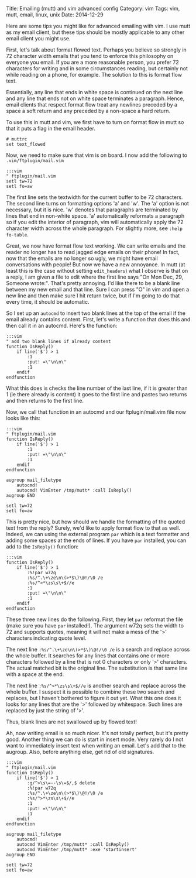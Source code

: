 Title: Emailing (mutt) and vim advanced config
Category: vim
Tags: vim, mutt, email, linux, unix
Date: 2014-12-29


Here are some tips you might like for advanced emailing with vim.  I use mutt
as my email client, but these tips should be mostly applicable to any other
email client you might use.

First, let's talk about format flowed text.  Perhaps you believe so strongly in
72 character width emails that you tend to enforce this philosophy on everyone
you email.  If you are a more reasonable person, you prefer 72 characters for
writing and in some circumstances reading, but certainly not while reading on a
phone, for example.  The solution to this is format flow text.

Essentially, any line that ends in white space is continued on the next line
and any line that ends not on white space terminates a paragraph.  Hence,
email clients that respect format flow treat any newlines preceded by a space
a soft return and any preceded by a non-space a hard return.

To use this in mutt and vim, we first have to turn on format flow in mutt so
that it puts a flag in the email header.

    # muttrc
    set text_flowed

Now, we need to make sure that vim is on board.  I now add the following to
`.vim/ftplugin/mail.vim`

    :::vim
    " ftplugin/mail.vim
    setl tw=72
    setl fo=aw

The first line sets the textwidth for the current buffer to be 72 characters.
The second line turns on formatting options 'a' and 'w'.  The 'a' option is
not necessary, but it is nice.  'w' denotes that paragraphs are terminated by
lines that end in non-white space.  'a' automatically reformats a paragraph so
if you edit the interior of paragraph, vim will automatically apply the 72
character width across the whole paragraph.  For slightly more, see
`:help fo-table`.

Great, we now have format flow text working.  We can write emails and the
reader no longer has to read jagged edge emails on their phone!  In fact, now
that the emails are no longer so ugly, we might have email conversations with
people!  But now we have a new annoyance.  In mutt (at least this is the case
without setting `edit_headers`) what I observe is that on a reply, I am given
a file to edit where the first line says "On Mon Dec, 29, Someone wrote:".
That's pretty annoying.  I'd like there to be a blank line between my new email
and that line.  Sure I can press "O" in vim and open a new line and then make
sure I hit return twice, but if I'm going to do that every time, it should be
automatic.

So I set up an `autocmd` to insert two blank lines at the top of the email if
the email already contains content.  First, let's write a function that does
this and then call it in an autocmd.  Here's the function:

    :::vim
    " add two blank lines if already content
    function IsReply()
        if line('$') > 1
            :1
            :put! =\"\n\n\"
            :1
        endif
    endfunction

What this does is checks the line number of the last line, if it is greater
than 1 (ie there already is content) it goes to the first line and pastes two
returns and then returns to the first line.

Now, we call that function in an autocmd and our ftplugin/mail.vim file now
looks like this:

    :::vim
    " ftplugin/mail.vim
    function IsReply()
        if line('$') > 1
            :1
            :put! =\"\n\n\"
            :1
        endif
    endfunction

    augroup mail_filetype
        autocmd!
        autocmd! VimEnter /tmp/mutt* :call IsReply()
    augroup END

    setl tw=72
    setl fo=aw

This is pretty nice, but how should we handle the formatting of the quoted text
from the reply?  Surely, we'd like to apply format flow to that as well.
Indeed, we can using the external program `par` which is a text formatter and
adding some spaces at the ends of lines.  If you have `par` installed, you can
add to the `IsReply()` function:

    :::vim
    function IsReply()
        if line('$') > 1
            :%!par w72q
            :%s/^.\+\ze\n\(>*$\)\@!/\0 /e
            :%s/^>*\zs\s\+$//e
            :1
            :put! =\"\n\n\"
            :1
        endif
    endfunction

These three new lines do the following.  First, they let `par` reformat the
file (make sure you have `par` installed!).  The argument w72q sets the width
to 72 and supports quotes, meaning it will not make a mess of the '>'
characters indicating quote level.

The next line `:%s/^.\+\ze\n\(>*$\)\@!/\0 /e` is a search and replace across
the whole buffer.  It searches for any lines that contains one or more
characters followed by a line that is not 0 characters or only '>' characters.
The actual matched bit is the original line.  The substitution is that same
line with a space at the end.

The next line `:%s/^>*\zs\s\+$//e` is another search and replace across the
whole buffer.  I suspect it is possible to combine these two search and
replaces, but I haven't bothered to figure it out yet.  What this one does it
looks for any lines that are the '>' followed by whitespace.  Such lines are
replaced by just the string of '>'.

Thus, blank lines are not swallowed up by flowed text!

Ah, now writing email is so much nicer.  It's not totally perfect, but it's
pretty good. Another thing we can do is start in insert mode.  Very rarely do I
not want to immediately insert text when writing an email.  Let's add that to
the augroup.  Also, before anything else, get rid of old signatures.

    :::vim
    " ftplugin/mail.vim
    function IsReply()
        if line('$') > 1
            :g/^>\s\=--\s\=$/,$ delete
            :%!par w72q
            :%s/^.\+\ze\n\(>*$\)\@!/\0 /e
            :%s/^>*\zs\s\+$//e
            :1
            :put! =\"\n\n\"
            :1
        endif
    endfunction

    augroup mail_filetype
        autocmd!
        autocmd VimEnter /tmp/mutt* :call IsReply()
        autocmd VimEnter /tmp/mutt* :exe 'startinsert'
    augroup END

    setl tw=72
    setl fo=aw


